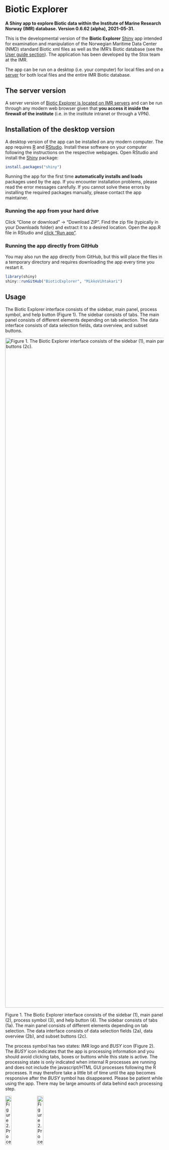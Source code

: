 
# Biotic Explorer

**A Shiny app to explore Biotic data within the Institute of Marine
Research Norway (IMR) database. Version 0.6.62 (alpha), 2021-05-31.**

This is the developmental version of the **Biotic Explorer**
[Shiny](https://shiny.rstudio.com/) app intended for examination and
manipulation of the Norwegian Maritime Data Center (NMD) standard Biotic
xml files as well as the IMR’s Biotic database (see the [User guide
section](#usage)). The application has been developed by the Stox team
at the IMR.

<!-- The official, stable, version of the app can be found from their [GitHub site](https://github.com/StoXProject).  -->

The app can be run on a desktop (i.e. your computer) for local files and
on a [server](http://eucleia.hi.no:8080/bioticexplorer/) for both local
files and the entire IMR Biotic database.

## The server version

A server version of [Biotic Explorer is located on IMR
servers](http://eucleia.hi.no:8080/bioticexplorer/) and can be run
through any modern web browser given that **you access it inside the
firewall of the institute** (i.e. in the institute intranet or through a
VPN).

## Installation of the desktop version

A desktop version of the app can be installed on any modern computer.
The app requires [R](https://www.r-project.org/) and
[RStudio](https://www.rstudio.com/). Install these software on your
computer following the instructions on the respective webpages. Open
RStudio and install the [Shiny](https://shiny.rstudio.com/) package:

``` r
install.packages("shiny")
```

Running the app for the first time **automatically installs and loads**
packages used by the app. If you encounter installation problems, please
read the error messages carefully. If you cannot solve these errors by
installing the required packages manually, please contact the app
maintainer.

### Running the app from your hard drive

Click “Clone or download” -&gt; “Download ZIP”. Find the zip file
(typically in your Downloads folder) and extract it to a desired
location. Open the app.R file in RStudio and [click “Run
app”](https://shiny.rstudio.com/tutorial/written-tutorial/lesson1/).

### Running the app directly from GitHub

You may also run the app directly from GitHub, but this will place the
files in a temporary directory and requires downloading the app every
time you restart it.

``` r
library(shiny)
shiny::runGitHub("BioticExplorer", "MikkoVihtakari")
```

## Usage

The Biotic Explorer interface consists of the sidebar, main panel,
process symbol, and help button (Figure 1). The sidebar consists of
tabs. The main panel consists of different elements depending on tab
selection. The data interface consists of data selection fields, data
overview, and subset buttons.

<div class="figure">

<img src="man/figures/README-interface.png" alt="Figure 1. The Biotic Explorer interface consists of the sidebar (1), main panel (2), process symbol (3), and help button (4). The sidebar consists of tabs (1a). The main panel consists of different elements depending on tab selection. The data interface consists of data selection fields (2a), data overview (2b), and subset buttons (2c)." width="2127" />
<p class="caption">
Figure 1. The Biotic Explorer interface consists of the sidebar (1),
main panel (2), process symbol (3), and help button (4). The sidebar
consists of tabs (1a). The main panel consists of different elements
depending on tab selection. The data interface consists of data
selection fields (2a), data overview (2b), and subset buttons (2c).
</p>

</div>

The process symbol has two states: IMR logo and *BUSY* icon (Figure 2).
The *BUSY* icon indicates that the app is processing information and you
should avoid clicking tabs, boxes or buttons while this state is active.
The processing state is only indicated when internal R processes are
running and does not include the javascript/HTML GUI processes following
the R processes. It may therefore take a little bit of time until the
app becomes responsive after the *BUSY* symbol has disappeared. Please
be patient while using the app. There may be large amounts of data
behind each processing step.

<div class="figure">

<img src="www/logo.png" alt="Figure 2. Process symbol states. The app is ready to receive orders when the IMR logo is shown (left). The app is busy when the BUSY icon is shown (right). Avoid clicking anything while the app is busy." width="20%" /><img src="www/logo_bw.png" alt="Figure 2. Process symbol states. The app is ready to receive orders when the IMR logo is shown (left). The app is busy when the BUSY icon is shown (right). Avoid clicking anything while the app is busy." width="20%" />
<p class="caption">
Figure 2. Process symbol states. The app is ready to receive orders when
the IMR logo is shown (left). The app is busy when the BUSY icon is
shown (right). Avoid clicking anything while the app is busy.
</p>

</div>

### Read data

#### Download data from the database

Click ‘Load data & filter -&gt; From the database’. Select the desired
data and click ‘Send inquiry’. The ‘BUSY’ symbol on the left top corner
will disappear when the operation is done. This may take time depending
on the size of the selected dataset. You will get an overview of
selected data and positions on the right. You can now further limit the
dataset using the ‘Subset’ button and reset the data selection using the
‘Reset’ button.

#### Read NMD Biotic xml files

Click ‘Load data & filter -&gt; From files -&gt; Browse..’ and select
one or multiple .xml files from your computer. An overview of data and
sampling station locations will be shown below. Use the ‘Filter data by’
options to select data you want to keep. Click the ‘Subset’ button once
you are ready and see how the overview will change based on the
information you selected. The ‘Reset’ button will reset the selection

#### Resume a previous session

Click ‘Load data & filter -&gt; From files -&gt; Browse..’ and open an
.rds file saved using the app (see ‘Download’). You can now continue
working on data from an earlier Biotic Explorer session.

### Examine data

#### Cruise overview data

Click the ‘Cruise overview’ tab to see all cruises in the dataset. These
data comprise of the ‘mission’ element in NMD Biotic files.

#### Station data

The ‘Overview’ tab lists selected plots to establish an overview of the
‘fishstation’ and ‘catchsample’ elements in NMD Biotic files. ‘Map of
catches’ tab shows a location overview of catches and the ‘Examine data’
the data in a tabular form.

#### Individual data

The ‘Overview’ tab shows a general overview of the ‘individual’ and
‘agedetermination’ elements in NMD Biotic files. The ‘Species plots’ tab
can be used to generate plots describing basic life-history parameters
of a species with sufficient data and the ‘Examine data’ tab shows the
data in a tabular form.

### Download

#### Export data

Data from a Biotic Explorer session can be downloaded using the
‘Download -&gt; Data’ tab. If you want to reopen the data in Biotic
Explorer or open the data in R, use the ‘R’ option without changing
‘Data to download’ options. This will save the data as an .rds file,
which can be opened using the
[readRDS](https://stat.ethz.ch/R-manual/R-devel/library/base/html/readRDS.html)
function in R and reopened using Biotic Explorer. Data can also be
downloaded as .zip compressed .csv files or as an Excel file. The data
are automatically placed to tabs in Excel files.

#### Export figures

You can select which Biotic Explorer figures to download and in which
format using the ‘Download -&gt; Figures’ tab. If you want to modify the
figures beyond the options given in the app, you may download Biotic
Explorernd modify the figure functions listed under
‘R/figure\_functions.R’.

## Contributions and contact information

Any contributions to the app are more than welcome. Please contact the
app creator Mikko Vihtakari (<mikko.vihtakari@hi.no>) to discuss your
ideas on improving the app.

## Dependencies

Running the app automatically installs following packages:

-   [shiny](https://cran.r-project.org/web/packages/shiny/index.html):
    The app has been written om Shiny.
-   [shinyFiles](https://cran.r-project.org/web/packages/shinyFiles/index.html):
    Used to up- and download files.  
-   [shinydashboard](https://cran.r-project.org/web/packages/shinydashboard/index.html):
    Used for the dashboard.
-   [DT](https://cran.r-project.org/web/packages/%20DT/index.html): Used
    for data tables.
-   [data.table](https://cran.r-project.org/web/packages/data.table/index.html):
    Used to make data processing quicker.
-   [dtplyr](https://cran.r-project.org/web/packages/dtplyr/index.html):
    Used for dplyr syntax applied to data.tables as well as quick
    database management.
-   [tidyverse](https://cran.r-project.org/web/packages/tidyverse/index.html):
    Used for data manipulation and plots.
-   [RstoxData](https://github.com/StoXProject/RstoxData): Used to read
    NMD .xml files.
-   [devtools](https://cran.r-project.org/web/packages/devtools/index.html):
    Used to download the dependencies only available on GitHub.
-   [leaflet](https://cran.r-project.org/web/packages/leaflet/index.html):
    Used for interactive maps.
-   [leaflet.minicharts](https://cran.r-project.org/web/packages/leaflet.minicharts/index.html):
    Used for interactive maps.
-   [mapview](https://cran.r-project.org/web/packages/mapview/index.html):
    Used for interactive maps.
-   [plotly](https://cran.r-project.org/web/packages/plotly/index.html):
    Used for interactive plots.
-   [openxlsx](https://cran.r-project.org/web/packages/openxlsx/index.html):
    Used to write MS Excel files.
-   [scales](https://cran.r-project.org/web/packages/scales/index.html):
    Used to scale ggplot axes.
-   [fishmethods](https://cran.r-project.org/web/packages/fishmethods/index.html):
    Used to fit growth models
-   [viridis](https://cran.r-project.org/web/packages/viridis/index.html):
    Provides viridis color scale for Leaflet maps.
-   [DBI](https://cran.r-project.org/web/packages/DBI/index.html): Used
    for database operations
-   [MonetDB.R](https://cran.r-project.org/web/packages/MonetDB.R/index.html):
    The database interface package for the BioticExplorer database

## News

2020-05-13 Added complete database support. All features visioned at the
beginning of the development have now been incorporated. Making the
features to work as planned, bug-fixing and polish remain.

2020-01-22 An update preparing for beta-release. Many new added
features. Unstable, full of bugs and undocumented.

2019-07-11 Fixed a number of Windows related problems. The app should
(hopefully) work now on most institutional machines.

2019-07-08 Uploaded the first alpha version. The app works, but does not
contain all features yet. This version is meant for internal testing.
